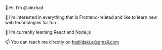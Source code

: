 👋 Hi, I’m @alexhad

👀 I’m interested in everything that is Frontend-related and like to learn new web technologies for fun

🌱 I’m currently learning React and Node.js

📫 You can reach me directly on hadjidaki.a@gmail.com
